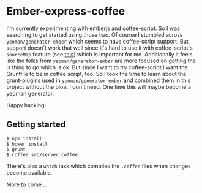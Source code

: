 
# Ember-express-coffee

  I'm currently experimenting with emberjs and coffee-script.  So I
  was searching to get started using those two.  Of course I stumbled
  across `yeoman/generator-ember` which seems to have coffee-script
  support.  But support doesn't work that well since it's hard to use
  it with coffee-script's `sourceMap` feature (see
  [this](http://mikefowler.me/2013/10/28/coffeescript-source-maps-with-yeoman/))
  which is important for me.  Additionally it feels like the folks
  from `yeoman/generator-ember` are more focused on getting the js
  thing to go which is ok.  But since I want to try coffee-script I
  want the Gruntfile to be in coffee script, too.  So I took the time
  to learn about the grunt-plugins used in `yeoman/generator-ember`
  and combined them in this project without the bloat I don't need.
  One time this will maybe become a yeoman generator.

  Happy hacking!

## Getting started

    $ npm install
    $ bower install
    $ grunt
    $ coffee src/server.coffee

  There's also a `watch` task which compiles the `.coffee` files when
  changes become available.

More to come ...
